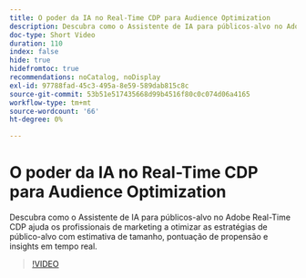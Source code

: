 ```yaml
---
title: O poder da IA no Real-Time CDP para Audience Optimization
description: Descubra como o Assistente de IA para públicos-alvo no Adobe Real-Time CDP ajuda os profissionais de marketing a otimizar as estratégias de público-alvo com estimativa de tamanho, pontuação de propensão e insights em tempo real.
doc-type: Short Video
duration: 110
index: false
hide: true
hidefromtoc: true
recommendations: noCatalog, noDisplay
exl-id: 97788fad-45c3-495a-8e59-589dab815c8c
source-git-commit: 53b51e517435668d99b4516f80c0c074d06a4165
workflow-type: tm+mt
source-wordcount: '66'
ht-degree: 0%

---
```


# O poder da IA no Real-Time CDP para Audience Optimization

Descubra como o Assistente de IA para públicos-alvo no Adobe Real-Time CDP ajuda os profissionais de marketing a otimizar as estratégias de público-alvo com estimativa de tamanho, pontuação de propensão e insights em tempo real.

<!-- 62_S508_3442517_109_the-power-of-ai-in-realtime-cdp-for-audience-optimization -->
>[!VIDEO](https://video.tv.adobe.com/v/3458207/?learn=on&enablevpops=true)
